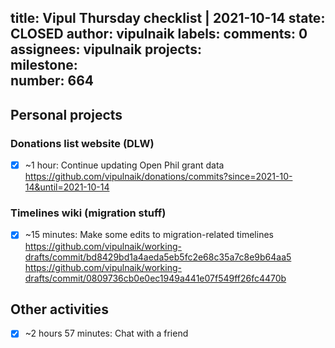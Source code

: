 title:	Vipul Thursday checklist | 2021-10-14
state:	CLOSED
author:	vipulnaik
labels:	
comments:	0
assignees:	vipulnaik
projects:	
milestone:	
number:	664
--
## Personal projects

### Donations list website (DLW)

- [x] ~1 hour: Continue updating Open Phil grant data https://github.com/vipulnaik/donations/commits?since=2021-10-14&until=2021-10-14

### Timelines wiki (migration stuff)

- [x] ~15 minutes: Make some edits to migration-related timelines https://github.com/vipulnaik/working-drafts/commit/bd8429bd1a4aeda5eb5fc2e68c35a7c8e9b64aa5 https://github.com/vipulnaik/working-drafts/commit/0809736cb0e0ec1949a441e07f549ff26fc4470b

## Other activities

- [x] ~2 hours 57 minutes: Chat with a friend
